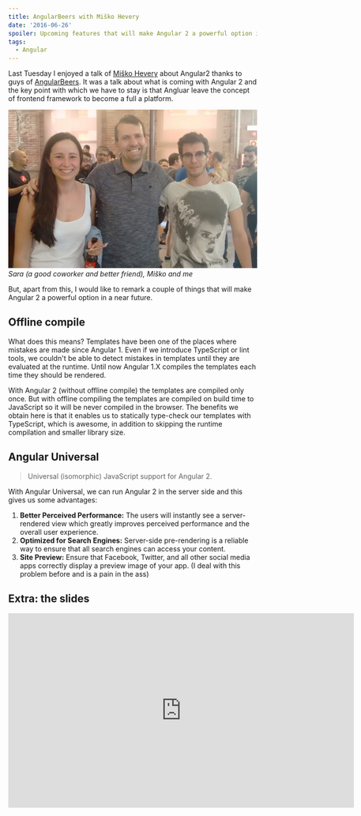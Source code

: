 ```yaml
---
title: AngularBeers with Miško Hevery
date: '2016-06-26'
spoiler: Upcoming features that will make Angular 2 a powerful option in a near future.
tags:
  - Angular
---
```


Last Tuesday I enjoyed a talk of [Miško Hevery](http://misko.hevery.com/about/)
about Angular2 thanks to guys of [AngularBeers](http://www.meetup.com/AngularJS-Beers/).
It was a talk about what is coming with Angular 2 and the key point with which
we have to stay is that Angluar leave the concept of frontend framework to
become a full a platform.

![miskohevery](./angularbeers-with-misko-hevery.jpg)
_Sara (a good coworker and better friend), Miško and me_

But, apart from this, I would like to remark a couple of things that will make
Angular 2 a powerful option in a near future.

## Offline compile

What does this means? Templates have been one of the places where mistakes are made
since Angular 1. Even if we introduce TypeScript or lint tools, we couldn't be
able to detect mistakes in templates until they are evaluated at the runtime.
Until now Angular 1.X compiles the templates each time they should be rendered.

With Angular 2 (without offline compile) the templates are compiled only once.
But with offline compiling the templates are compiled on build time to
JavaScript so it will be never compiled in the browser. The benefits we obtain
here is that it enables us to statically type-check our templates with
TypeScript, which is awesome, in addition to skipping the runtime compilation
and smaller library size.

## Angular Universal

> Universal (isomorphic) JavaScript support for Angular 2.

With Angular Universal, we can run Angular 2 in the server side and this gives
us some advantages:

1. **Better Perceived Performance:** The users will instantly see a server-rendered
   view which greatly improves perceived performance and the overall user
   experience.
1. **Optimized for Search Engines:** Server-side pre-rendering is a reliable way to
   ensure that all search engines can access your content.
1. **Site Preview:** Ensure that Facebook, Twitter, and all other social media apps
   correctly display a preview image of your app. (I deal with this problem before
   and is a pain in the ass)

## Extra: the slides

<iframe src="https://docs.google.com/presentation/d/1pIS0dhazArjoDHO1FLK1sEC8iO6rnGLw-WXFIiqafzc/embed?start=false&amp;loop=false&amp;delayms=3000" title="Angular 2" frameborder="0" width="700" height="394" allowfullscreen=""></iframe>

